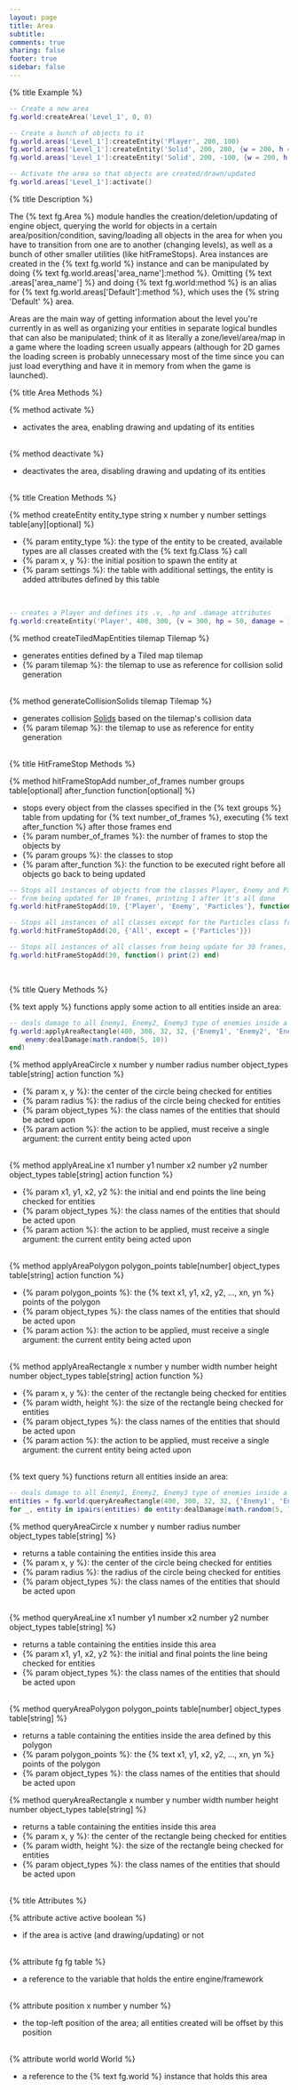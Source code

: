 ```yaml
---
layout: page
title: Area 
subtitle:
comments: true
sharing: false
footer: true
sidebar: false 
---
```


{% title Example %}

~~~ lua
-- Create a new area
fg.world:createArea('Level_1', 0, 0)

-- Create a bunch of objects to it
fg.world.areas['Level_1']:createEntity('Player', 200, 100)
fg.world.areas['Level_1']:createEntity('Solid', 200, 200, {w = 200, h = 50})
fg.world.areas['Level_1']:createEntity('Solid', 200, -100, {w = 200, h = 50})

-- Activate the area so that objects are created/drawn/updated
fg.world.areas['Level_1']:activate()
~~~ 

{% title Description %}

The {% text fg.Area %} module handles the creation/deletion/updating of engine object, 
querying the world for objects in a certain area/position/condition,
saving/loading all objects in the area for when you have to transition from one are to another (changing levels),
as well as a bunch of other smaller utilities (like hitFrameStops). Area instances are created in the 
{% text fg.world %} instance and can be manipulated by doing {% text fg.world.areas['area_name']:method %}. Omitting
{% text .areas['area_name'] %} and doing {% text fg.world:method %} is an alias for {% text fg.world.areas['Default']:method %},
which uses the {% string 'Default' %} area.

Areas are the main way of getting information about the level you're currently in as well as organizing your entities
in separate logical bundles that can also be manipulated; think of it as literally a zone/level/area/map in a game
where the loading screen usually appears (although for 2D games the loading screen is probably unnecessary most of the time
since you can just load everything and have it in memory from when the game is launched).

{% title Area Methods %}

{% method activate %}

*   activates the area, enabling drawing and updating of its entities
<br><br>

{% method deactivate %}

*   deactivates the area, disabling drawing and updating of its entities
<br><br>

{% title Creation Methods %}

{% method createEntity entity_type string x number y number settings table[any][optional] %}

*   {% param entity_type %}: the type of the entity to be created, available types are all classes created with the {% text fg.Class %} call 
*   {% param x, y %}: the initial position to spawn the entity at
*   {% param settings %}: the table with additional settings, the entity is added attributes defined by this table
<br>

~~~ lua
-- creates a Player and defines its .v, .hp and .damage attributes
fg.world:createEntity('Player', 400, 300, {v = 300, hp = 50, damage = 10})
~~~

{% method createTiledMapEntities tilemap Tilemap %}

*   generates entities defined by a Tiled map tilemap
*   {% param tilemap %}: the tilemap to use as reference for collision solid generation 
<br><br>

{% method generateCollisionSolids tilemap Tilemap %}

*   generates collision [Solids](/documentation/solid) based on the tilemap's collision data
*   {% param tilemap %}: the tilemap to use as reference for entity generation 
<br><br>

{% title HitFrameStop Methods %}

{% method hitFrameStopAdd number_of_frames number groups table[optional] after_function function[optional] %}

*   stops every object from the classes specified in the {% text groups %} table from updating for {% text number_of_frames %}, executing {% text after_function %} after those frames end
*   {% param number_of_frames %}: the number of frames to stop the objects by
*   {% param groups %}: the classes to stop
*   {% param after_function %}: the function to be executed right before all objects go back to being updated

~~~ lua
-- Stops all instances of objects from the classes Player, Enemy and Particles
-- from being updated for 10 frames, printing 1 after it's all done
fg.world:hitFrameStopAdd(10, {'Player', 'Enemy', 'Particles'}, function() print(1) end)

-- Stops all instances of all classes except for the Particles class from being updated for 20 frames
fg.world:hitFrameStopAdd(20, {'All', except = {'Particles'}})

-- Stops all instances of all classes from being update for 30 frames, printing 2 after it's all done
fg.world:hitFrameStopAdd(30, function() print(2) end)
~~~
<br>

{% title Query Methods %}

{% text apply %} functions apply some action to all entities inside an area: 

~~~ lua
-- deals damage to all Enemy1, Enemy2, Enemy3 type of enemies inside a 32x32 rectangle around world coordinate 400, 300
fg.world:applyAreaRectangle(400, 300, 32, 32, {'Enemy1', 'Enemy2', 'Enemy3'}, function(enemy)
    enemy:dealDamage(math.random(5, 10))
end)
~~~

{% method applyAreaCircle x number y number radius number object_types table[string] action function %}

*   {% param x, y %}: the center of the circle being checked for entities
*   {% param radius %}: the radius of the circle being checked for entities
*   {% param object_types %}: the class names of the entities that should be acted upon
*   {% param action %}: the action to be applied, must receive a single argument: the current entity being acted upon
<br><br>

{% method applyAreaLine x1 number y1 number x2 number y2 number object_types table[string] action function %} 

*   {% param x1, y1, x2, y2 %}: the initial and end points the line being checked for entities
*   {% param object_types %}: the class names of the entities that should be acted upon
*   {% param action %}: the action to be applied, must receive a single argument: the current entity being acted upon
<br><br>

{% method applyAreaPolygon polygon_points table[number] object_types table[string] action function %}

*   {% param polygon_points %}: the {% text x1, y1, x2, y2, ..., xn, yn %} points of the polygon
*   {% param object_types %}: the class names of the entities that should be acted upon
*   {% param action %}: the action to be applied, must receive a single argument: the current entity being acted upon
<br><br>

{% method applyAreaRectangle x number y number width number height number object_types table[string] action function %}

*   {% param x, y %}: the center of the rectangle being checked for entities
*   {% param width, height %}: the size of the rectangle being checked for entities
*   {% param object_types %}: the class names of the entities that should be acted upon
*   {% param action %}: the action to be applied, must receive a single argument: the current entity being acted upon
<br><br>

{% text query %} functions return all entities inside an area: 

~~~ lua
-- deals damage to all Enemy1, Enemy2, Enemy3 type of enemies inside a 32x32 rectangle around world coordinate 400, 300
entities = fg.world:queryAreaRectangle(400, 300, 32, 32, {'Enemy1', 'Enemy2', 'Enemy3'})
for _, entity in ipairs(entities) do entity:dealDamage(math.random(5, 10)) end
~~~

{% method queryAreaCircle x number y number radius number object_types table[string] %}

*   returns a table containing the entities inside this area
*   {% param x, y %}: the center of the circle being checked for entities
*   {% param radius %}: the radius of the circle being checked for entities
*   {% param object_types %}: the class names of the entities that should be acted upon
<br><br>

{% method queryAreaLine x1 number y1 number x2 number y2 number object_types table[string] %}

*   returns a table containing the entities inside this area
*   {% param x1, y1, x2, y2 %}: the initial and final points the line being checked for entities
*   {% param object_types %}: the class names of the entities that should be acted upon
<br><br>

{% method queryAreaPolygon polygon_points table[number] object_types table[string] %}

*   returns a table containing the entities inside the area defined by this polygon
*   {% param polygon_points %}: the {% text x1, y1, x2, y2, ..., xn, yn %} points of the polygon
*   {% param object_types %}: the class names of the entities that should be acted upon

{% method queryAreaRectangle x number y number width number height number object_types table[string] %}

*   returns a table containing the entities inside this area
*   {% param x, y %}: the center of the rectangle being checked for entities
*   {% param width, height %}: the size of the rectangle being checked for entities
*   {% param object_types %}: the class names of the entities that should be acted upon
<br><br>

{% title Attributes %}

{% attribute active active boolean %}

*	if the area is active (and drawing/updating) or not	
<br><br>

{% attribute fg fg table %}

*   a reference to the variable that holds the entire engine/framework
<br><br>

{% attribute position x number y number %}

*   the top-left position of the area; all entities created will be offset by this position	
<br><br>

{% attribute world world World %}

*	a reference to the {% text fg.world %} instance that holds this area
<br><br>
